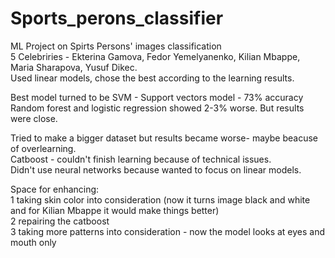 # Sports_perons_classifier

ML Project on Spirts Persons' images classification  
5 Celebriries - Ekterina Gamova, Fedor Yemelyanenko, Kilian Mbappe, Maria Sharapova, Yusuf Dikec.  
Used linear models, chose the best according to the learning results.  

Best model turned to be SVM - Support vectors model - 73% accuracy  
Random forest and logistic regression showed 2-3% worse. But results were close.  

Tried to make a bigger dataset but results became worse- maybe beacuse of overlearning.  
Catboost - couldn't finish learning because of technical issues.  
Didn't use neural networks because wanted to focus on linear models.  

Space for enhancing:  
1 taking skin color into consideration (now it turns image black and white and for Kilian Mbappe it would make things better)  
2 repairing the catboost  
3 taking more patterns into consideration - now the model looks at eyes and mouth only